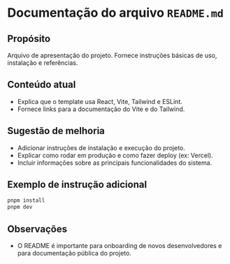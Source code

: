 # Documentação do arquivo `README.md`

## Propósito
Arquivo de apresentação do projeto. Fornece instruções básicas de uso, instalação e referências.

## Conteúdo atual
- Explica que o template usa React, Vite, Tailwind e ESLint.
- Fornece links para a documentação do Vite e do Tailwind.

## Sugestão de melhoria
- Adicionar instruções de instalação e execução do projeto.
- Explicar como rodar em produção e como fazer deploy (ex: Vercel).
- Incluir informações sobre as principais funcionalidades do sistema.

## Exemplo de instrução adicional
```sh
pnpm install
pnpm dev
```

## Observações
- O README é importante para onboarding de novos desenvolvedores e para documentação pública do projeto. 